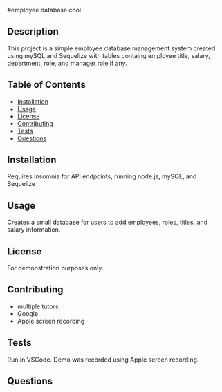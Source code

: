 #employee database cool

## Description

This project is a simple employee database management system created using mySQL and Sequelize with tables containg employee title, salary, department, role, and manager role if any.

## Table of Contents

- [Installation](#installation)
- [Usage](#usage)
- [License](#license)
- [Contributing](#contributing)
- [Tests](#tests)
- [Questions](#questions)

## Installation

Requires Insomnia for API endpoints, running node.js, mySQL, and Sequelize

## Usage

Creates a small database for users to add employees, roles, titles, and salary information.

## License

For demonstration purposes only.

## Contributing

- multiple tutors
- Google
- Apple screen recording

## Tests

Run in VSCode. Demo was recorded using Apple screen recording.

## Questions
